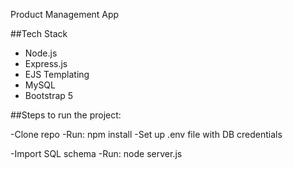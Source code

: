 Product Management App

##Tech Stack

- Node.js
- Express.js
- EJS Templating
- MySQL
- Bootstrap 5

##Steps to run the project:

-Clone repo
-Run: npm install
-Set up .env file with DB credentials

-Import SQL schema
-Run: node server.js

